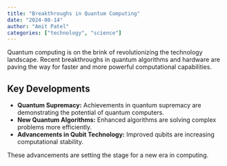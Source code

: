 ```yaml
---
title: "Breakthroughs in Quantum Computing"
date: "2024-08-14"
author: "Amit Patel"
categories: ["technology", "science"]
---
```


Quantum computing is on the brink of revolutionizing the technology landscape. Recent breakthroughs in quantum algorithms and hardware are paving the way for faster and more powerful computational capabilities.

## Key Developments

- **Quantum Supremacy:** Achievements in quantum supremacy are demonstrating the potential of quantum computers.
- **New Quantum Algorithms:** Enhanced algorithms are solving complex problems more efficiently.
- **Advancements in Qubit Technology:** Improved qubits are increasing computational stability.

These advancements are setting the stage for a new era in computing.
